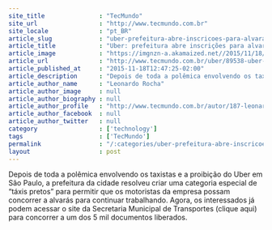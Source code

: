 ```yaml
---
site_title               : "TecMundo"
site_url                 : "http://www.tecmundo.com.br"
site_locale              : "pt_BR"
article_slug             : "uber-prefeitura-abre-inscricoes-para-alvaras-de-taxi-preto-em-sao-paulo"
article_title            : "Uber: prefeitura abre inscrições para alvarás de “táxi preto” em São Paulo"
article_image            : "https://imgnzn-a.akamaized.net//2015/11/18/18114551134257-t1200x480.jpg"
article_url              : "http://www.tecmundo.com.br/uber/89538-uber-prefeitura-abre-inscricoes-alvaras-taxi-preto-paulo.htm"
article_published_at     : "2015-11-18T12:47:25-02:00"
article_description      : "Depois de toda a polêmica envolvendo os taxistas e a proibição do Uber em São Paulo, a prefeitura da cidade resolveu criar uma categoria especial de “táxis pretos” para permitir que os motoristas da empresa possam concorrer a alvarás para continuar trabalhando. Agora, os interessados já podem acessar o site da Secretaria Municipal de Transportes (clique aqui) para concorrer a um dos 5 mil documentos liberados."
article_author_name      : "Leonardo Rocha"
article_author_image     : null
article_author_biography : null
article_author_profile   : "http://www.tecmundo.com.br/autor/187-leonardo-rocha/"
article_author_facebook  : null
article_author_twitter   : null
category                 : ['technology']
tags                     : ['TecMundo']
permalink                : "/:categories/uber-prefeitura-abre-inscricoes-para-alvaras-de-taxi-preto-em-sao-paulo/"
layout                   : post
---
```


Depois de toda a polêmica envolvendo os taxistas e a proibição do Uber em São Paulo, a prefeitura da cidade resolveu criar uma categoria especial de “táxis pretos” para permitir que os motoristas da empresa possam concorrer a alvarás para continuar trabalhando. Agora, os interessados já podem acessar o site da Secretaria Municipal de Transportes (clique aqui) para concorrer a um dos 5 mil documentos liberados.
